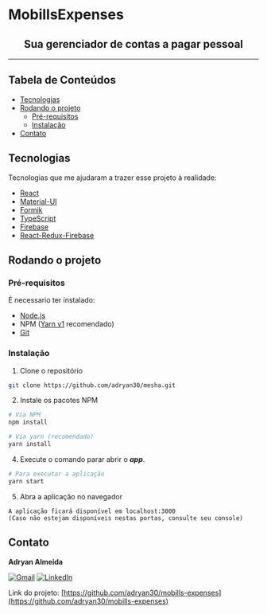# MobillsExpenses <!-- omit in toc -->

<div align="center">

## Sua gerenciador de contas a pagar pessoal <!-- omit in toc -->

</div>

---

## Tabela de Conteúdos <!-- omit in toc -->

- [Tecnologias](#tecnologias)
- [Rodando o projeto](#rodando-o-projeto)
  - [Pré-requisitos](#pré-requisitos)
  - [Instalação](#instalação)
- [Contato](#contato)

<!-- ABOUT THE PROJECT -->

## Tecnologias

Tecnologias que me ajudaram a trazer esse projeto à realidade:

- [React](https://pt-br.reactjs.org/)
- [Material-UI](https://ant.design/)
- [Formik](https://formik.org/)
- [TypeScript](https://www.typescriptlang.org/)
- [Firebase](https://firebase.google.com/)
- [React-Redux-Firebase](http://react-redux-firebase.com/)

<!-- GETTING STARTED -->

## Rodando o projeto

### Pré-requisitos

É necessario ter instalado:

- [Node.js](https://nodejs.org/)
- NPM ([Yarn v1](https://classic.yarnpkg.com/lang/en/) recomendado)
- [Git](https://git-scm.com/)

### Instalação

1. Clone o repositório

```sh
git clone https://github.com/adryan30/mesha.git
```

2. Instale os pacotes NPM

```sh
# Via NPM
npm install

# Via yarn (recomendado)
yarn install
```

4. Execute o comando parar abrir o **_app_**.

```sh
# Para executar a aplicação
yarn start 
```

5. Abra a aplicação no navegador
```
A aplicação ficará disponível em localhost:3000
(Caso não estejam disponíveis nestas portas, consulte seu console)
``` 


<!-- CONTACT -->

## Contato

**Adryan Almeida**

[![Gmail][gmail-shield]][gmail-url]
[![LinkedIn][linkedin-shield]][linkedin-url]

Link do projeto: [https://github.com/adryan30/mobills-expenses](https://github.com/adryan30/mobills-expenses)

<!-- MARKDOWN LINKS & IMAGES -->

[gmail-shield]: https://img.shields.io/badge/email-red?logo=gmail&style=for-the-badge&colorB=555
[gmail-url]: mailto:adryan.software@gmail.com
[linkedin-shield]: https://img.shields.io/badge/-LinkedIn-black.svg?style=for-the-badge&logo=linkedin&colorB=555
[linkedin-url]: https://linkedin.com/in/adryanalmeida
[product-screenshot]: ./assets/landing.png